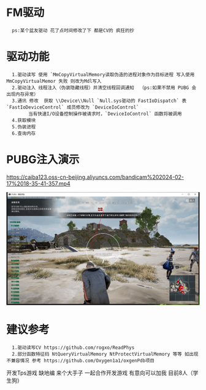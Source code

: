 # FM驱动
      ps:某个盆友驱动 花了点时间修改了下 都是CV的 疯狂的抄
# 驱动功能
      1.驱动读写 使用 `MmCopyVirtualMemory读取伪造的进程对象作为目标进程 写入使用MmCopyVirtualMemor 失败 则改为Mdl写入
      2.驱动注入 线程注入（伪装隐藏线程）并清空线程回调通知  （ps:如果不禁用 PUBG 会出现内存异常）
      3.通讯 修改  获取 \\Device\\Null `Null.sys驱动的 FastIoDispatch` 表  `FastIoDeviceControl` 成员修改为 `DeviceIoControl`
            当有快速I/O设备控制操作被请求时，`DeviceIoControl` 函数将被调用
      4.获取模块
      5.伪装进程
      6.查询内存
 # PUBG注入演示
https://caiba123.oss-cn-beijing.aliyuncs.com/bandicam%202024-02-17%2018-35-41-357.mp4

![image](https://github.com/HOOK11/FmDriver/blob/master/QQ%E6%88%AA%E5%9B%BE20230724213321.png)


# 建议参考
      1.驱动读写CV https://github.com/rogxo/ReadPhys
      2.部分函数特征码 NtQueryVirtualMemory NtProtectVirtualMemory 等等 如出现不兼容情况 参考 https://github.com/Oxygen1a1/oxgenPdb项目

开发Tps游戏 缺地编  来个大手子 一起合作开发游戏 有意向可以加我  目前8人（学生狗）


